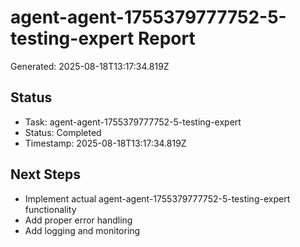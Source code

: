 # agent-agent-1755379777752-5-testing-expert Report

Generated: 2025-08-18T13:17:34.819Z

## Status
- Task: agent-agent-1755379777752-5-testing-expert
- Status: Completed
- Timestamp: 2025-08-18T13:17:34.819Z

## Next Steps
- Implement actual agent-agent-1755379777752-5-testing-expert functionality
- Add proper error handling
- Add logging and monitoring
